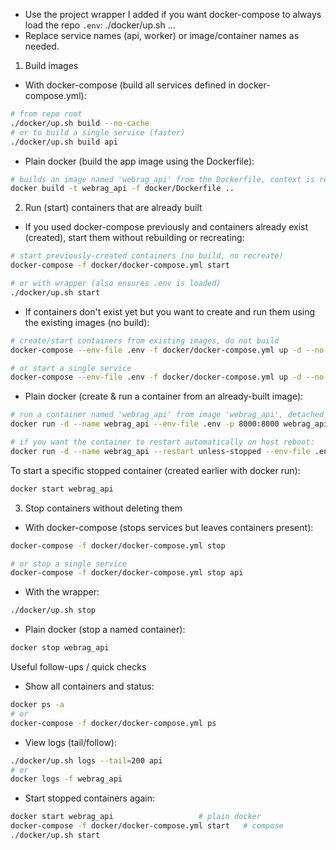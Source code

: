 - Use the project wrapper I added if you want docker-compose to always load the repo `.env`: ./docker/up.sh ...
- Replace service names (api, worker) or image/container names as needed.

1) Build images

- With docker-compose (build all services defined in docker-compose.yml):
```bash
# from repo root
./docker/up.sh build --no-cache
# or to build a single service (faster)
./docker/up.sh build api
```

- Plain docker (build the app image using the Dockerfile):
```bash
# builds an image named 'webrag_api' from the Dockerfile, context is repo root
docker build -t webrag_api -f docker/Dockerfile ..
```

2) Run (start) containers that are already built

- If you used docker-compose previously and containers already exist (created), start them without rebuilding or recreating:
```bash
# start previously-created containers (no build, no recreate)
docker-compose -f docker/docker-compose.yml start

# or with wrapper (also ensures .env is loaded)
./docker/up.sh start
```

- If containers don't exist yet but you want to create and run them using the existing images (no build):
```bash
# create/start containers from existing images, do not build
docker-compose --env-file .env -f docker/docker-compose.yml up -d --no-build

# or start a single service
docker-compose --env-file .env -f docker/docker-compose.yml up -d --no-build api
```

- Plain docker (create & run a container from an already-built image):
```bash
# run a container named 'webrag_api' from image 'webrag_api', detached
docker run -d --name webrag_api --env-file .env -p 8000:8000 webrag_api

# if you want the container to restart automatically on host reboot:
docker run -d --name webrag_api --restart unless-stopped --env-file .env -p 8000:8000 webrag_api
```

To start a specific stopped container (created earlier with docker run):
```bash
docker start webrag_api
```

3) Stop containers without deleting them

- With docker-compose (stops services but leaves containers present):
```bash
docker-compose -f docker/docker-compose.yml stop

# or stop a single service
docker-compose -f docker/docker-compose.yml stop api
```

- With the wrapper:
```bash
./docker/up.sh stop
```

- Plain docker (stop a named container):
```bash
docker stop webrag_api
```

Useful follow-ups / quick checks
- Show all containers and status:
```bash
docker ps -a
# or
docker-compose -f docker/docker-compose.yml ps
```

- View logs (tail/follow):
```bash
./docker/up.sh logs --tail=200 api
# or
docker logs -f webrag_api
```

- Start stopped containers again:
```bash
docker start webrag_api                   # plain docker
docker-compose -f docker/docker-compose.yml start   # compose
./docker/up.sh start
```